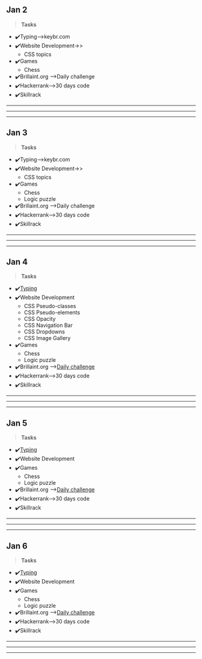 ## Jan 2 ##
>**Tasks**
- ✔️Typing-->keybr.com
- ✔️Website Development->>
    - CSS topics 
- ✔️Games
    - Chess 
- ✔️Brillaint.org -->Daily challenge
- ✔️Hackerrank-->30 days code
- ✔️Skillrack     
***
***
***   
## Jan 3 ##
>**Tasks**
- ✔️Typing-->keybr.com
- ✔️Website Development->>
    - CSS topics 
- ✔️Games
    - Chess
    - Logic puzzle 
- ✔️Brillaint.org -->Daily challenge
- ✔️Hackerrank-->30 days code
- ✔️Skillrack     
***
***
***   
## Jan 4 ##
>**Tasks**
- ✔️[Typing](keybr.com)
- ✔️Website Development
    - CSS Pseudo-classes
    - CSS Pseudo-elements
    - CSS Opacity
    - CSS Navigation Bar
    - CSS Dropdowns
    - CSS Image Gallery
- ✔️Games
    - Chess
    - Logic puzzle 
- ✔️Brillaint.org -->[Daily challenge](Brillaint.org)
- ✔️Hackerrank-->30 days code
- ✔️Skillrack     
***
***
***
## Jan 5 ##
>**Tasks**
- ✔️[Typing](keybr.com)
- ✔️Website Development
- ✔️Games
    - Chess
    - Logic puzzle 
- ✔️Brillaint.org -->[Daily challenge](Brillaint.org)
- ✔️Hackerrank-->30 days code
- ✔️Skillrack     
***
***
***      
## Jan 6 ##
>**Tasks**
- ✔️[Typing](keybr.com)
- ✔️Website Development
- ✔️Games
    - Chess
    - Logic puzzle 
- ✔️Brillaint.org -->[Daily challenge](Brillaint.org)
- ✔️Hackerrank-->30 days code
- ✔️Skillrack     
***
***
***      